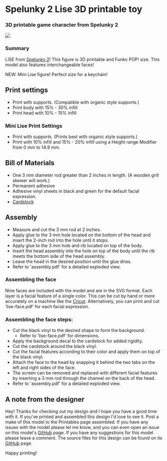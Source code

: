 # Spelunky 2 Lise 3D printable toy
### 3D printable game character from Spelunky 2

![](pictures/lise.png)

### Summary

LISE from [Spelunky 2](https://store.steampowered.com/app/418530/Spelunky_2/)! This figure is 3D printable and Funko POP! size. This model also features interchangeable faces!

NEW: Mini Lise figure! Perfect size for a keychain!

## Print settings

- Print with supports. (Compatible with organic style supports.)
- Print body with 15% - 30% infill
- Print head with 10% - 15% infill

### Mini Lise Print Settings

- Print with supports. (Prints best with organic style supports.)
- Print with 10% infill and 15% - 20% infill using a Height range Modifier from 0 mm to 14.9 mm.

## Bill of Materials

- One 3 mm diameter rod greater than 2 inches in length. (A wooden grill skewer will work.)
- Permanent adhesive
- Adhesive vinyl sheets in black and green for the default facial expression.
- [Cardstock](https://en.wikipedia.org/wiki/Card_stock)

## Assembly

- Measure and cut the 3 mm rod at 2 inches.
- Apply glue to the 3 mm hole located on the bottom of the head and insert the 2-inch rod into the hole until it stops.
- Apply glue to the 3 mm hole and rib located on top of the body.
- Insert the head assembly into the hole on top of the body until the rib meets the bottom side of the head assembly.
- Leave the head in the desired position until the glue dries.
- Refer to 'assembly.pdf' for a detailed exploded view.

### Assembling the face

Nine faces are included with the model and are in the SVG format. Each layer is a facial feature of a single color. This can be cut by hand or more accurately on a machine like the [Cricut](https://cricut.com/en_us). Alternatively, you can print and cut ‘lise-face.pdf’ for each facial expression.

### Assembling the face steps:

- Cut the black vinyl to the desired shape to form the background.
	- Refer to 'lise-face.pdf' for dimensions.
- Apply the background decal to the cardstock for added rigidity.
- Cut the cardstock around the black vinyl.
- Cut the facial features according to their color and apply them on top of the black vinyl.
- Attach the face to the head by snapping it behind the two tabs on the left and right sides of the face.
- The screen can be removed and replaced with different facial features by inserting a 3 mm rod through the channel on the back of the head.
- Refer to 'assembly.pdf' for a detailed exploded view.

## A note from the designer

Hey! Thanks for checking out my design and I hope you have a good time with it. If you've printed and assembled this design I'd love to see it. Post a make of this model to the Printables page assembled. If you have any issues with the model please let me know, and you can even open an issue on this model's [GitHub](https://github.com/EvokeMadness/Lise-fff) page. If you have any suggestions for this model please leave a comment. The source files for this design can be found on its [GitHub](https://github.com/EvokeMadness/Lise-fff) page.

Happy printing!
